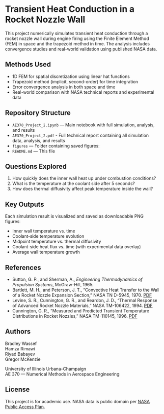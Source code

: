# Transient Heat Conduction in a Rocket Nozzle Wall

This project numerically simulates transient heat conduction through a rocket nozzle wall during engine firing using the Finite Element Method (FEM) in space and the trapezoid method in time. The analysis includes convergence studies and real-world validation using published NASA data.

## Methods Used

- 1D FEM for spatial discretization using linear hat functions  
- Trapezoid method (implicit, second-order) for time integration  
- Error convergence analysis in both space and time  
- Real-world comparison with NASA technical reports and experimental data  

## Repository Structure

- `AE370_Project_2.ipynb` — Main notebook with full simulation, analysis, and results
- `AE370_Project_2.pdf` - Full technical report containing all simulation data, analysis, and results
- `figures` — Folder containing saved figures:   
- `README.md` — This file  

## Questions Explored

1. How quickly does the inner wall heat up under combustion conditions?  
2. What is the temperature at the coolant side after 5 seconds?  
3. How does thermal diffusivity affect peak temperature inside the wall?  

## Key Outputs

Each simulation result is visualized and saved as downloadable PNG figures:
- Inner wall temperature vs. time  
- Coolant-side temperature evolution  
- Midpoint temperature vs. thermal diffusivity  
- Coolant-side heat flux vs. time (with experimental data overlay)  
- Average wall temperature growth  

## References

- Sutton, G. P., and Sherman, A., *Engineering Thermodynamics of Propulsion Systems*, McGraw-Hill, 1965.  
- Bartlett, M. H., and Peterson, J. T., “Convective Heat Transfer to the Wall of a Rocket Nozzle Expansion Section,” NASA TN D-5945, 1970. [PDF](https://ntrs.nasa.gov/api/citations/19710011726/downloads/19710011726.pdf)  
- Levine, S. R., Cunnington, G. R., and Reardon, J. D., “Thermal Response of Advanced Rocket Nozzle Materials,” NASA TM-106422, 1994. [PDF](https://ntrs.nasa.gov/api/citations/19950002497/downloads/19950002497.pdf)  
- Cunnington, G. R., “Measured and Predicted Transient Temperature Distributions in Rocket Nozzles,” NASA TM-110145, 1996. [PDF](https://ntrs.nasa.gov/api/citations/19970019627/downloads/19970019627.pdf)  

## Authors

Bradley Wassef  
Hamza Rimawi  
Riyad Babayev  
Gregor McKenzie  

University of Illinois Urbana-Champaign  
AE 370 — Numerical Methods in Aerospace Engineering

## License

This project is for academic use. NASA data is public domain per [NASA Public Access Plan](https://www.nasa.gov/wp-content/uploads/2021/12/nasa-ocs-public-access-plan-may-2023.pdf).
